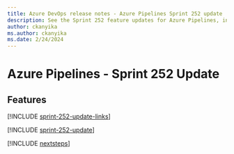 ```yaml
---
title: Azure DevOps release notes - Azure Pipelines Sprint 252 update
description: See the Sprint 252 feature updates for Azure Pipelines, including next steps.
author: ckanyika
ms.author: ckanyika
ms.date: 2/24/2024
---
```


# Azure Pipelines - Sprint 252 Update

## Features

[!INCLUDE [sprint-252-update-links](../includes/pipelines/sprint-252-update-links.md)]

[!INCLUDE [sprint-252-update](../includes/pipelines/sprint-252-update.md)]

[!INCLUDE [nextsteps](../includes/nextsteps.md)]